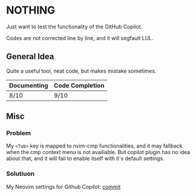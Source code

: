 # NOTHING

Just want to test the functionality of the GitHub Copilot.

Codes are not corrected line by line, and it will segfault LUL.

## General Idea

Quite a useful tool, neat code, but makes mistake sometimes.

| Documenting | Code Completion |
|:------------|:----------------|
|    8/10     |       9/10      |

## Misc

### Problem

My `<Tab>` key is mapped to nvim-cmp functionalities, and it may fallback when the cmp context
menu is not availiable. But copilot plugin has no idea about that, and it will fail to enable
itself with it's default settings.

### Solutiuon

My Neovim settings for Github Copilot:
[commit](https://github.com/pseudocc/dotfiles/commit/d0d2824ea9c6a0a36d12994b7eceb7cfa469d014)
